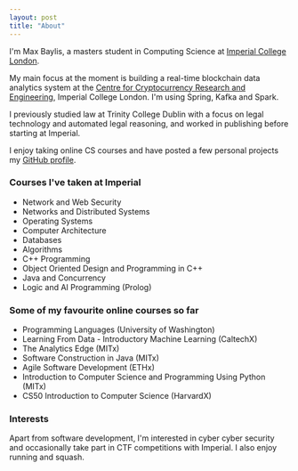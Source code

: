 ```yaml
---
layout: post
title: "About"
---
```


I'm Max Baylis, a masters student in Computing Science at [Imperial College London](http://www.imperial.ac.uk/computing/). 

My main focus at the moment is building a real-time blockchain data analytics system at the [Centre for Cryptocurrency Research and Engineering](https://www.imperial.ac.uk/cryptocurrency), Imperial College London. I'm using Spring, Kafka and Spark.

I previously studied law at Trinity College Dublin with a focus on legal technology and automated legal reasoning, and worked in publishing before starting at Imperial.

I enjoy taking online CS courses and have posted a few personal projects my [GitHub profile](https://github.com/baylism). 

### Courses I've taken at Imperial
- Network and Web Security
- Networks and Distributed Systems
- Operating Systems
- Computer Architecture
- Databases
- Algorithms
- C++ Programming
- Object Oriented Design and Programming in C++
- Java and Concurrency
- Logic and AI Programming (Prolog)

### Some of my favourite online courses so far
- Programming Languages (University of Washington)
- Learning From Data - Introductory Machine Learning (CaltechX)
- The Analytics Edge (MITx)
- Software Construction in Java (MITx)
- Agile Software Development (ETHx)
- Introduction to Computer Science and Programming Using Python (MITx)
- CS50 Introduction to Computer Science (HarvardX)

### Interests
Apart from software development, I'm interested in cyber cyber security and occasionally take part in CTF competitions with Imperial. I also enjoy running and squash. 